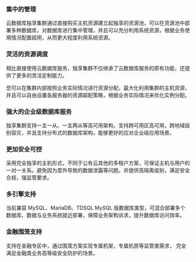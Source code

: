 
### 集中的管理
云数据库独享集群通过直接购买主机资源建立起独享的资源池，可以在资源池中部署多种数据库，对数据库进行集中管理，并且可以充分利用系统资源，根据业务使用情况配置超用，从而更大程度利用系统资源。

### 灵活的资源调度
相比直接使用云数据库服务，独享集群不仅继承了云数据库服务的原有功能，还提供了更多的灵活定制能力。

您可以在集群内部按照业务实际情况进行资源分配，最大化利用集群的主机资源，并且可以自由设置各服务器的资源超配策略，根据业务实际情况来优化实例分配。

### 强大的企业级数据库服务
独享集群支持一主一从、一主两从等高可用架构，支持跨可用区高可用，跨地域级别容灾，并且支持分布式的数据库架构，能够更好的应对企业级应用场景。

### 更加安全可控
采用完全独享的主机形式，不同于公有云其他的多租户方案，可保证主机与用户的一对一关系。避免因为意外导致的数据泄露等问题。并提供高隔离级别，满足安全合规，强监管要求。

### 多引擎支持
当前兼容 MySQL、MariaDB、TDSQL MySQL 版数据库类型，可混合部署多个数据库、数据与业务系统就近部署，保障业务架构诉求，提升数据库访问效率。

### 金融围笼支持
支持在金融专区中，通过围笼方案实现专属机架，专属机房等监管类需求， 完全满足金融类业务高等级安全防护的场景。
